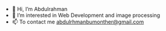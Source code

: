 - 👋 Hi, I’m Abdulrahman
- 👀 I’m interested in Web Development and image processing
- 📫 To contact me abdulrhmanbumonther@gmail.com


